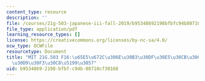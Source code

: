```yaml
---
content_type: resource
description: ''
file: /courses/21g-503-japanese-iii-fall-2019/b95348692198bfbfc94b80710cf30168_MIT21G_503F16_track12_ja_300k.pdf
file_type: application/pdf
learning_resource_types: []
license: https://creativecommons.org/licenses/by-nc-sa/4.0/
ocw_type: OCWFile
resourcetype: Document
title: "MIT 21G.503 F16:\u65E5\u672C\u306E\u30B3\u30DF\u30E5\u30CB\u30C6\u30A3\u30A4\
  \u30D9\u30F3\u30C8\u5199\u3057"
uid: b9534869-2198-bfbf-c94b-80710cf30168
---
```

